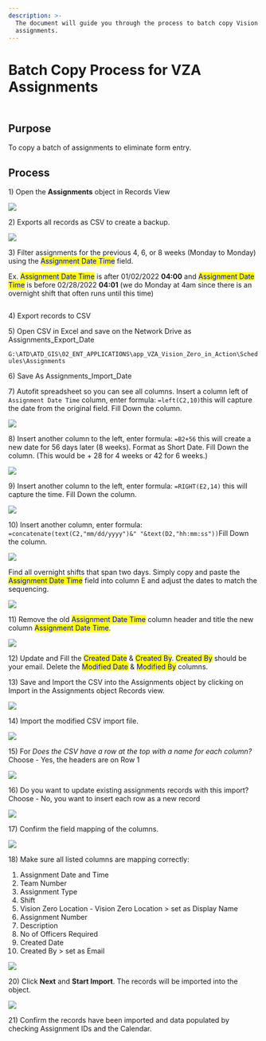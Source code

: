 ```yaml
---
description: >-
  The document will guide you through the process to batch copy Vision Zero
  assignments.
---
```


# Batch Copy Process for VZA Assignments

\
Purpose&#x20;
-------------

To copy a batch of assignments to eliminate form entry.

## Process

1\) Open the **Assignments** object in Records View

![](<../../.gitbook/assets/image (185).png>)

2\) Exports all records as CSV to create a backup.

![](<../../.gitbook/assets/image (181).png>)

3\) Filter assignments for the previous 4, 6, or 8 weeks (Monday to Monday) using the <mark style="color:blue;">Assignment Date Time</mark> field.

Ex. <mark style="color:blue;">Assignment Date Time</mark> is after 01/02/2022 **04:00** and <mark style="color:blue;">Assignment Date Time</mark> is before 02/28/2022 **04:01** (we do Monday at 4am since there is an overnight shift that often runs until this time)

<figure><img src="../.gitbook/assets/image (2).png" alt=""><figcaption></figcaption></figure>

4\) Export records to CSV

5\) Open CSV in Excel and save on the Network Drive as Assignments\_Export\_Date

`G:\ATD\ATD_GIS\02_ENT_APPLICATIONS\app_VZA_Vision_Zero_in_Action\Schedules\Assignments`

6\) Save As Assignments\_Import\_Date

7\) Autofit spreadsheet so you can see all columns. Insert a column left of `Assignment Date Time` column, enter formula: `=left(C2,10)`this will capture the date from the original field. Fill Down the column.&#x20;

![](<../../.gitbook/assets/image (189).png>)

8\) Insert another column to the left, enter formula: `=B2+56` this will create a new date for 56 days later (8 weeks). Format as Short Date. Fill Down the column. (This would be + 28 for 4 weeks or 42 for 6 weeks.)

![](<../.gitbook/assets/image (8) (1).png>)

9\) Insert another column to the left, enter formula: `=RIGHT(E2,14)` this will capture the time. Fill Down the column.

![](<../../.gitbook/assets/image (187).png>)

10\) Insert another column, enter formula: `=concatenate(text(C2,"mm/dd/yyyy")&" "&text(D2,"hh:mm:ss"))`Fill Down the column.

![](<../../.gitbook/assets/image (196).png>)

Find all overnight shifts that span two days. Simply copy and paste the <mark style="color:blue;">Assignment Date Time</mark> field into column E and adjust the dates to match the sequencing.

![](<../.gitbook/assets/image (3) (2).png>)

11\) Remove the old <mark style="color:blue;">Assignment Date Time</mark> column header and title the new column <mark style="color:blue;">Assignment Date Time</mark>.

![](<../.gitbook/assets/image (7) (1) (1).png>)

12\) Update and Fill the <mark style="color:blue;">Created Date</mark> & <mark style="color:blue;">Created By</mark>. <mark style="color:blue;">Created By</mark> should be your email. Delete the <mark style="color:blue;">Modified Date</mark> & <mark style="color:blue;">Modified By</mark> columns.

13\) Save and Import the CSV  into the Assignments object by clicking on Import in the Assignments object Records view.&#x20;

![](<../../.gitbook/assets/image (183).png>)

14\) Import the modified CSV import file.

![](<../../.gitbook/assets/image (190).png>)

15\) For _Does the CSV have a row at the top with a name for each column?_ Choose - Yes, the headers are on Row 1

![](<../../.gitbook/assets/image (184).png>)

16\) Do you want to update existing assignments records with this import? Choose - No, you want to insert each row as a new record

![](<../../.gitbook/assets/image (193).png>)

17\) Confirm the field mapping of the columns.&#x20;

![](<../../.gitbook/assets/image (186).png>)

18\)  Make sure all listed columns are mapping correctly:

1. Assignment Date and Time
2. Team Number
3. Assignment Type
4. Shift
5. Vision Zero Location - Vision Zero Location > set as Display Name
6. Assignment Number
7. Description
8. No of Officers Required
9. Created Date
10. Created By > set as Email

![](<../../.gitbook/assets/image (188).png>)

20\) Click **Next** and **Start Import**. The records will be imported into the object.&#x20;

![](<../../.gitbook/assets/image (180).png>)

21\) Confirm the records have been imported and data populated by checking Assignment IDs and the Calendar.&#x20;

